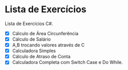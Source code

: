# Lista de Exercícios
Lista de Exercícios C#. 
- [x]  Cálculo de Área Circunferência 
- [x]  Cálculo de Salário
- [x]  A,B trocando valores através de C 
- [x]  Calculadora Simples
- [x]  Cálculo de Atraso de Conta 
- [x]  Calculadora Completa com Switch Case e Do While.
